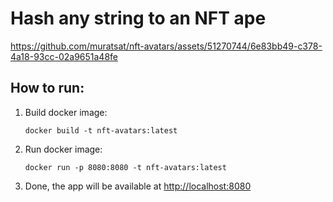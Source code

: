# Hash any string to an NFT ape

https://github.com/muratsat/nft-avatars/assets/51270744/6e83bb49-c378-4a18-93cc-02a9651a48fe

## How to run:

1. Build docker image:

   `docker build -t nft-avatars:latest`

2. Run docker image:

   `docker run -p 8080:8080 -t nft-avatars:latest`

3. Done, the app will be available at [http://localhost:8080](http://localhost:8080)
